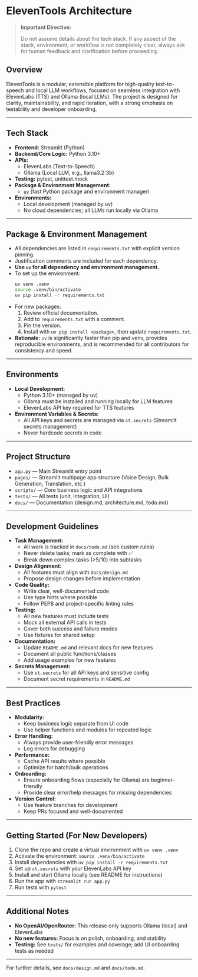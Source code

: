 # ElevenTools Architecture

> **Important Directive:**
> 
> Do not assume details about the tech stack. If any aspect of the stack, environment, or workflow is not completely clear, always ask for human feedback and clarification before proceeding.

## Overview
ElevenTools is a modular, extensible platform for high-quality text-to-speech and local LLM workflows, focused on seamless integration with ElevenLabs (TTS) and Ollama (local LLMs). The project is designed for clarity, maintainability, and rapid iteration, with a strong emphasis on testability and developer onboarding.

---

## Tech Stack
- **Frontend:** Streamlit (Python)
- **Backend/Core Logic:** Python 3.10+
- **APIs:**
  - ElevenLabs (Text-to-Speech)
  - Ollama (Local LLM, e.g., llama3.2:3b)
- **Testing:** pytest, unittest.mock
- **Package & Environment Management:**
  - [`uv`](https://github.com/astral-sh/uv) (fast Python package and environment manager)
- **Environments:**
  - Local development (managed by uv)
  - No cloud dependencies; all LLMs run locally via Ollama

---

## Package & Environment Management
- All dependencies are listed in `requirements.txt` with explicit version pinning.
- Justification comments are included for each dependency.
- **Use `uv` for all dependency and environment management.**
- To set up the environment:
  ```sh
  uv venv .venv
  source .venv/bin/activate
  uv pip install -r requirements.txt
  ```
- For new packages:
  1. Review official documentation.
  2. Add to `requirements.txt` with a comment.
  3. Pin the version.
  4. Install with `uv pip install <package>`, then update `requirements.txt`.
- **Rationale:** `uv` is significantly faster than pip and venv, provides reproducible environments, and is recommended for all contributors for consistency and speed.

---

## Environments
- **Local Development:**
  - Python 3.10+ (managed by uv)
  - Ollama must be installed and running locally for LLM features
  - ElevenLabs API key required for TTS features
- **Environment Variables & Secrets:**
  - All API keys and secrets are managed via `st.secrets` (Streamlit secrets management)
  - Never hardcode secrets in code

---

## Project Structure
- `app.py` — Main Streamlit entry point
- `pages/` — Streamlit multipage app structure (Voice Design, Bulk Generation, Translation, etc.)
- `scripts/` — Core business logic and API integrations
- `tests/` — All tests (unit, integration, UI)
- `docs/` — Documentation (design.md, architecture.md, todo.md)

---

## Development Guidelines
- **Task Management:**
  - All work is tracked in `docs/todo.md` (see custom rules)
  - Never delete tasks; mark as complete with ✅
  - Break down complex tasks (>5/10) into subtasks
- **Design Alignment:**
  - All features must align with `docs/design.md`
  - Propose design changes before implementation
- **Code Quality:**
  - Write clear, well-documented code
  - Use type hints where possible
  - Follow PEP8 and project-specific linting rules
- **Testing:**
  - All new features must include tests
  - Mock all external API calls in tests
  - Cover both success and failure modes
  - Use fixtures for shared setup
- **Documentation:**
  - Update `README.md` and relevant docs for new features
  - Document all public functions/classes
  - Add usage examples for new features
- **Secrets Management:**
  - Use `st.secrets` for all API keys and sensitive config
  - Document secret requirements in `README.md`

---

## Best Practices
- **Modularity:**
  - Keep business logic separate from UI code
  - Use helper functions and modules for repeated logic
- **Error Handling:**
  - Always provide user-friendly error messages
  - Log errors for debugging
- **Performance:**
  - Cache API results where possible
  - Optimize for batch/bulk operations
- **Onboarding:**
  - Ensure onboarding flows (especially for Ollama) are beginner-friendly
  - Provide clear error/help messages for missing dependencies
- **Version Control:**
  - Use feature branches for development
  - Keep PRs focused and well-documented

---

## Getting Started (For New Developers)
1. Clone the repo and create a virtual environment with `uv venv .venv`
2. Activate the environment: `source .venv/bin/activate`
3. Install dependencies with `uv pip install -r requirements.txt`
4. Set up `st.secrets` with your ElevenLabs API key
5. Install and start Ollama locally (see README for instructions)
6. Run the app with `streamlit run app.py`
7. Run tests with `pytest`

---

## Additional Notes
- **No OpenAI/OpenRouter:** This release only supports Ollama (local) and ElevenLabs
- **No new features:** Focus is on polish, onboarding, and stability
- **Testing:** See `tests/` for examples and coverage; add UI onboarding tests as needed

---

For further details, see `docs/design.md` and `docs/todo.md`.
